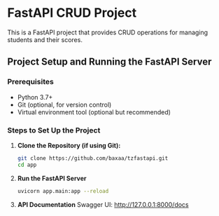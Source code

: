 # FastAPI CRUD Project

This is a FastAPI project that provides CRUD operations for managing students and their scores.

## Project Setup and Running the FastAPI Server

### Prerequisites

- Python 3.7+
- Git (optional, for version control)
- Virtual environment tool (optional but recommended)

### Steps to Set Up the Project

1. **Clone the Repository (if using Git):**

   ```bash
   git clone https://github.com/baxaa/tzfastapi.git
   cd app
2. **Run the FastAPI Server**

     ```bash
     uvicorn app.main:app --reload
   
3. **API Documentation**
      Swagger UI: http://127.0.0.1:8000/docs
